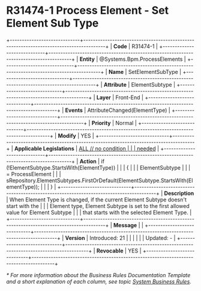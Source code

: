 ﻿---
erp.type: front-end-business-rule
erp.entity: Systems.Bpm.ProcessElements
---

# R31474-1 Process Element - Set Element Sub Type
+-----------------------------+---------------------------------------------------------------------------------------+
| **Code**                    | R31474-1                                                                              |
+-----------------------------+---------------------------------------------------------------------------------------+
| **Entity**                  | @Systems.Bpm.ProcessElements                                                                        |
+-----------------------------+---------------------------------------------------------------------------------------+
| **Name**                    | SetElementSubType                                                                     |
+-----------------------------+---------------------------------------------------------------------------------------+
| **Attribute**               | ElementSubtype                                                                        |
+-----------------------------+---------------------------------------------------------------------------------------+
| **Layer**                   | Front-End                                                                             |
+-----------------------------+---------------------------------------------------------------------------------------+
| **Events**                  | AttributeChanged(ElementType)                                                         |
+-----------------------------+---------------------------------------------------------------------------------------+
| **Priority**                | Normal                                                                                |
+-----------------------------+---------------------------------------------------------------------------------------+
| **Modify**                  | YES                                                                                   |
+-----------------------------+---------------------------------------------------------------------------------------+
| **Applicable Legislations** | [ALL // no condition                                                                  |
|                             | needed](https://confluence.erp.net/display/techdoc/Country+Specific+Functionality)    |
+-----------------------------+---------------------------------------------------------------------------------------+
| **Action**                  | if (!ElementSubtype.StartsWith(ElementType))                                          |
|                             | {                                                                                     |
|                             | ElementSubtype                                                                        |
|                             | = ProcessElement                                                                      |
|                             | sRepository.ElementSubtypes.FirstOrDefault(ElementSubtype.StartsWith(ElementType));   |
|                             | }                                                                                     |
+-----------------------------+---------------------------------------------------------------------------------------+
| **Description**             | When Element Type is changed, if the current Element Subtype doesn\'t start with the  |
|                             | Element type, Element Subtype is set to the first allowed value for Element Subtype   |
|                             | that starts with the selected Element Type.                                           |
+-----------------------------+---------------------------------------------------------------------------------------+
| **Message**                 |                                                                                       |
+-----------------------------+---------------------------------------------------------------------------------------+
| **Version**                 | Introduced: 21                                                                        |
|                             |                                                                                       |
|                             | Updated: -                                                                            |
+-----------------------------+---------------------------------------------------------------------------------------+
| **Revocable**               | YES                                                                                   |
+-----------------------------+---------------------------------------------------------------------------------------+

*\* For more information about the Business Rules Documentation Template and a short explanation of each column, see
topic [System Business Rules](../templates/template-description-system-business-rules.md).*

  

  
